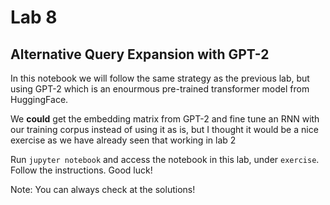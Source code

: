 # Lab 8
## Alternative Query Expansion with GPT-2

In this notebook we will follow the same strategy as the previous lab, but using GPT-2 which is an enourmous pre-trained transformer model from HuggingFace.

We **could** get the embedding matrix from GPT-2 and fine tune an RNN with our training corpus instead of using it as is, but I thought it would be a nice exercise as we have already seen that working in lab 2

Run `jupyter notebook` and access the notebook in this lab, under `exercise`. Follow the instructions. Good luck!

Note: You can always check at the solutions!
